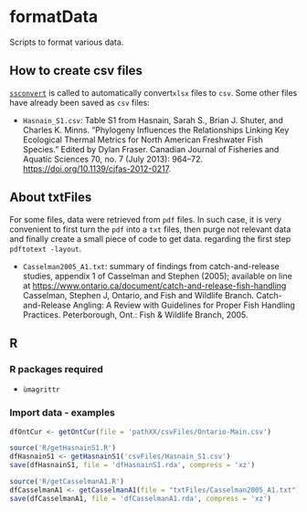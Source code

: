 # formatData

Scripts to format various data.

## How to create csv files

[`ssconvert`](https://linux.die.net/man/1/ssconvert) is called to automatically
convert`xlsx` files to `csv`. Some other files have already been saved as `csv`
files:

- `Hasnain_S1.csv`: Table S1 from Hasnain, Sarah S., Brian J. Shuter, and Charles K. Minns. “Phylogeny Influences the Relationships Linking Key Ecological Thermal Metrics for North American Freshwater Fish Species.” Edited by Dylan Fraser. Canadian Journal of Fisheries and Aquatic Sciences 70, no. 7 (July 2013): 964–72. https://doi.org/10.1139/cjfas-2012-0217.

## About txtFiles

For some files, data were retrieved from `pdf` files. In such case, it is very
convenient to first turn the `pdf` into a `txt` files, then purge not relevant data
and finally create a small piece of code to get data. regarding the first step
`pdftotext -layout`.

- `Casselman2005_A1.txt`: summary of findings from catch-and-release studies,
appendix 1 of Casselman and Stephen (2005); available on line at
https://www.ontario.ca/document/catch-and-release-fish-handling
Casselman, Stephen J, Ontario, and Fish and Wildlife Branch. Catch-and-Release Angling: A Review with Guidelines for Proper Fish Handling Practices. Peterborough, Ont.: Fish & Wildlife Branch, 2005.


## R

### R packages required

- `ùmagrittr`

### Import data - examples

```R
dfOntCur <- getOntCur(file = 'pathXX/csvFiles/Ontario-Main.csv')
```

```R
source('R/getHasnainS1.R')
dfHasnainS1 <- getHasnainS1('csvFiles/Hasnain_S1.csv')
save(dfHasnainS1, file = 'dfHasnainS1.rda', compress = 'xz')
```

```R
source('R/getCasselmanA1.R')
dfCasselmanA1 <- getCasselmanA1(file = "txtFiles/Casselman2005_A1.txt")
save(dfCasselmanA1, file = 'dfCasselmanA1.rda', compress = 'xz')
```
